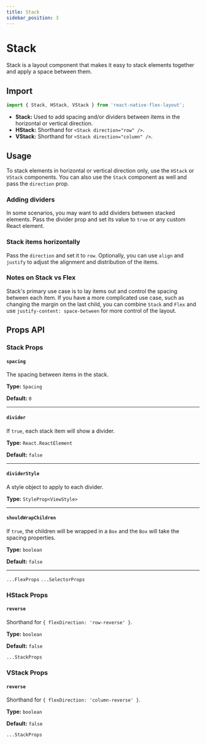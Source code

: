 ```yaml
---
title: Stack
sidebar_position: 3
---
```


# Stack

Stack is a layout component that makes it easy to stack elements together and apply a space between them.

## Import

```js
import { Stack, HStack, VStack } from 'react-native-flex-layout';
```

- **Stack:** Used to add spacing and/or dividers between items in the horizontal or vertical direction.
- **HStack:** Shorthand for `<Stack direction="row" />`.
- **VStack:** Shorthand for `<Stack direction="column" />`.

## Usage

To stack elements in horizontal or vertical direction only, use the `HStack` or `VStack` components. You can also use
the `Stack` component as well and pass the `direction` prop.

### Adding dividers

In some scenarios, you may want to add dividers between stacked elements. Pass the divider prop and set its value
to `true` or any custom React element.

### Stack items horizontally

Pass the `direction` and set it to `row`. Optionally, you can use `align` and `justify` to adjust the alignment and
distribution of the items.

### Notes on Stack vs Flex

Stack's primary use case is to lay items out and control the spacing between each item. If you have a more complicated
use case, such as changing the margin on the last child, you can combine `Stack` and `Flex` and
use `justify-content: space-between` for more control of the layout.

## Props API

### Stack Props

#### `spacing`

The spacing between items in the stack.

**Type:** `Spacing`

**Default:** `0`

---

#### `divider`

If `true`, each stack item will show a divider.

**Type:** `React.ReactElement`

**Default:** `false`

---

#### `dividerStyle`

A style object to apply to each divider.

**Type:** `StyleProp<ViewStyle>`

---

#### `shouldWrapChildren`

If `true`, the children will be wrapped in a `Box` and the `Box` will take the spacing properties.

**Type:** `boolean`

**Default:** `false`

---

`...FlexProps` `...SelectorProps`

### HStack Props

#### `reverse`

Shorthand for `{ flexDirection: 'row-reverse' }`.

**Type:** `boolean`

**Default:** `false`

`...StackProps`

### VStack Props

#### `reverse`

Shorthand for `{ flexDirection: 'column-reverse' }`.

**Type:** `boolean`

**Default:** `false`

`...StackProps`
